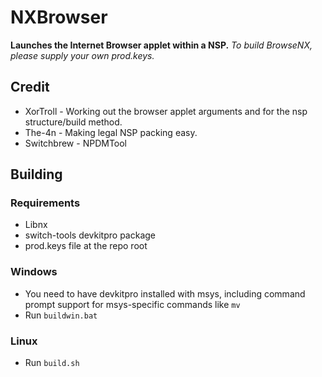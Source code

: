 # NXBrowser
**Launches the Internet Browser applet within a NSP.**
_To build BrowseNX, please supply your own prod.keys._
## Credit
- XorTroll - Working out the browser applet arguments and for the nsp structure/build method.
- The-4n - Making legal NSP packing easy.
- Switchbrew - NPDMTool
## Building

### Requirements
 - Libnx
 - switch-tools devkitpro package
 - prod.keys file at the repo root

### Windows
 - You need to have devkitpro installed with msys, including command prompt support for msys-specific commands like `mv`
 - Run `buildwin.bat`

### Linux
 - Run `build.sh`

